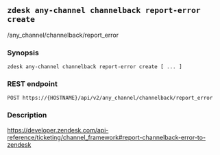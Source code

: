 ## `zdesk any-channel channelback report-error create`

/any_channel/channelback/report_error

### Synopsis

    zdesk any-channel channelback report-error create [ ... ]

### REST endpoint

    POST https://{HOSTNAME}/api/v2/any_channel/channelback/report_error

### Description

https://developer.zendesk.com/api-reference/ticketing/channel_framework#report-channelback-error-to-zendesk

